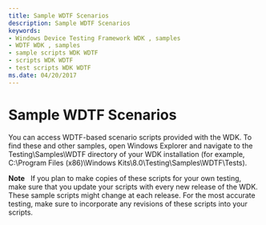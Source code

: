 ```yaml
---
title: Sample WDTF Scenarios
description: Sample WDTF Scenarios
keywords:
- Windows Device Testing Framework WDK , samples
- WDTF WDK , samples
- sample scripts WDK WDTF
- scripts WDK WDTF
- test scripts WDK WDTF
ms.date: 04/20/2017
---
```


# Sample WDTF Scenarios


You can access WDTF-based scenario scripts provided with the WDK. To find these and other samples, open Windows Explorer and navigate to the Testing\\Samples\\WDTF directory of your WDK installation (for example, C:\\Program Files (x86)\\Windows Kits\\8.0\\Testing\\Samples\\WDTF\\Tests).

**Note**   If you plan to make copies of these scripts for your own testing, make sure that you update your scripts with every new release of the WDK. These sample scripts might change at each release. For the most accurate testing, make sure to incorporate any revisions of these scripts into your scripts.

 

 

 




